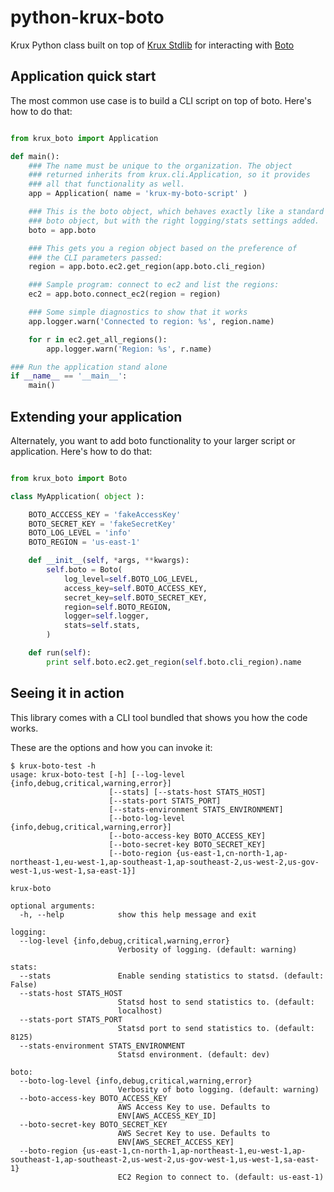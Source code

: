 python-krux-boto
=====================

Krux Python class built on top of [Krux Stdlib](https://staticfiles.krxd.net/foss/docs/pypi/krux-stdlib/) for interacting with [Boto](http://boto.readthedocs.org/en/latest/)

Application quick start
-----------------------

The most common use case is to build a CLI script on top of boto.
Here's how to do that:

```python

from krux_boto import Application

def main():
    ### The name must be unique to the organization. The object
    ### returned inherits from krux.cli.Application, so it provides
    ### all that functionality as well.
    app = Application( name = 'krux-my-boto-script' )

    ### This is the boto object, which behaves exactly like a standard
    ### boto object, but with the right logging/stats settings added.
    boto = app.boto

    ### This gets you a region object based on the preference of
    ### the CLI parameters passed:
    region = app.boto.ec2.get_region(app.boto.cli_region)

    ### Sample program: connect to ec2 and list the regions:
    ec2 = app.boto.connect_ec2(region = region)

    ### Some simple diagnostics to show that it works
    app.logger.warn('Connected to region: %s', region.name)

    for r in ec2.get_all_regions():
        app.logger.warn('Region: %s', r.name)

### Run the application stand alone
if __name__ == '__main__':
    main()

```

Extending your application
--------------------------

Alternately, you want to add boto functionality to your larger script or application.
Here's how to do that:

```python

from krux_boto import Boto

class MyApplication( object ):

    BOTO_ACCCESS_KEY = 'fakeAccessKey'
    BOTO_SECRET_KEY = 'fakeSecretKey'
    BOTO_LOG_LEVEL = 'info'
    BOTO_REGION = 'us-east-1'

    def __init__(self, *args, **kwargs):
        self.boto = Boto(
            log_level=self.BOTO_LOG_LEVEL,
            access_key=self.BOTO_ACCESS_KEY,
            secret_key=self.BOTO_SECRET_KEY,
            region=self.BOTO_REGION,
            logger=self.logger,
            stats=self.stats,
        )

    def run(self):
        print self.boto.ec2.get_region(self.boto.cli_region).name

```


Seeing it in action
-------------------

This library comes with a CLI tool bundled that shows you how the code works.

These are the options and how you can invoke it:

```
$ krux-boto-test -h
usage: krux-boto-test [-h] [--log-level {info,debug,critical,warning,error}]
                      [--stats] [--stats-host STATS_HOST]
                      [--stats-port STATS_PORT]
                      [--stats-environment STATS_ENVIRONMENT]
                      [--boto-log-level {info,debug,critical,warning,error}]
                      [--boto-access-key BOTO_ACCESS_KEY]
                      [--boto-secret-key BOTO_SECRET_KEY]
                      [--boto-region {us-east-1,cn-north-1,ap-northeast-1,eu-west-1,ap-southeast-1,ap-southeast-2,us-west-2,us-gov-west-1,us-west-1,sa-east-1}]

krux-boto

optional arguments:
  -h, --help            show this help message and exit

logging:
  --log-level {info,debug,critical,warning,error}
                        Verbosity of logging. (default: warning)

stats:
  --stats               Enable sending statistics to statsd. (default: False)
  --stats-host STATS_HOST
                        Statsd host to send statistics to. (default:
                        localhost)
  --stats-port STATS_PORT
                        Statsd port to send statistics to. (default: 8125)
  --stats-environment STATS_ENVIRONMENT
                        Statsd environment. (default: dev)

boto:
  --boto-log-level {info,debug,critical,warning,error}
                        Verbosity of boto logging. (default: warning)
  --boto-access-key BOTO_ACCESS_KEY
                        AWS Access Key to use. Defaults to
                        ENV[AWS_ACCESS_KEY_ID]
  --boto-secret-key BOTO_SECRET_KEY
                        AWS Secret Key to use. Defaults to
                        ENV[AWS_SECRET_ACCESS_KEY]
  --boto-region {us-east-1,cn-north-1,ap-northeast-1,eu-west-1,ap-southeast-1,ap-southeast-2,us-west-2,us-gov-west-1,us-west-1,sa-east-1}
                        EC2 Region to connect to. (default: us-east-1)
```

